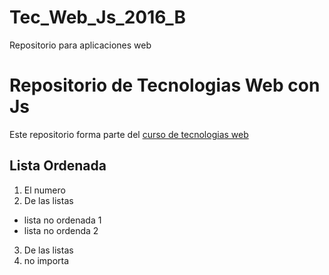 # Tec_Web_Js_2016_B
Repositorio para aplicaciones web

# Repositorio de Tecnologias Web con Js
Este repositorio forma parte del [curso de tecnologias web](https://github.com/adrianeguez/Tec_Web_Js_2016_B)

## Lista Ordenada

1. El numero
2. De las listas
 * lista no ordenada 1
 * lista no ordenda 2
3. De las listas
4. no importa